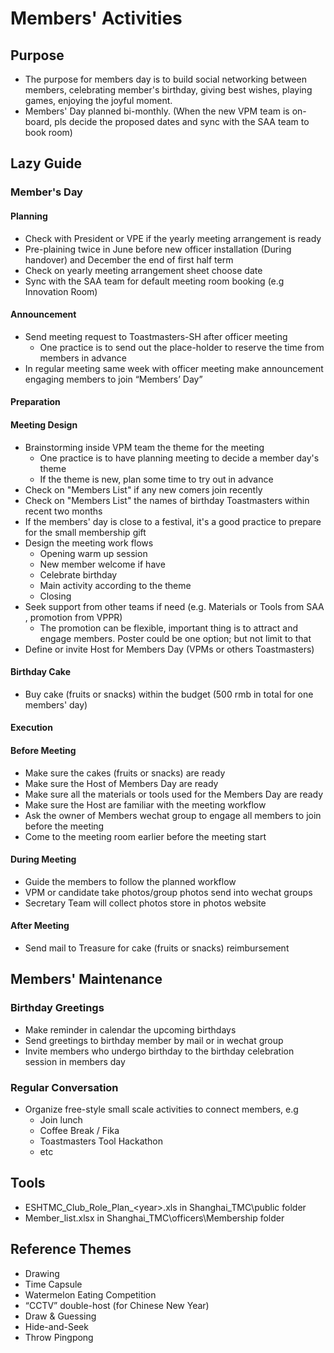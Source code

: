 # Members' Activities

## Purpose  

* The purpose for members day is to build social networking between members, celebrating member's birthday, giving best wishes, playing games, enjoying the joyful moment.
* Members' Day planned bi-monthly. \(When the new VPM team is on-board, pls decide the proposed dates and sync with the SAA team to book room\) 

## Lazy Guide 

### Member's Day 

#### Planning

* Check with President or VPE if the yearly meeting arrangement is ready
* Pre-plaining twice in June before new officer installation \(During handover\) and December the end of first half term
* Check on yearly meeting arrangement sheet choose date
* Sync with the SAA team for default meeting room booking \(e.g Innovation Room\)

####  Announcement 

* Send meeting request to Toastmasters-SH after officer meeting
  * One practice is to send out the place-holder to reserve the time from members in advance
* In regular meeting same week with officer meeting make announcement engaging members to join “Members’ Day”

#### Preparation

#### Meeting Design

* Brainstorming inside VPM team the theme for the meeting
  * One practice is to have planning meeting to decide a member day's theme
  * If the theme is new, plan some time to try out in advance
* Check on "Members List" if any new comers join recently
* Check on "Members List" the names of  birthday Toastmasters within recent two months
* If the members' day is close to a festival, it's a good practice to prepare for the small membership gift
* Design the meeting work flows
  * Opening warm up session 
  * New member welcome if have 
  * Celebrate birthday 
  * Main activity according to the theme
  * Closing
* Seek support from other teams if need  \(e.g. Materials or Tools from SAA , promotion from VPPR\)
  * The promotion can be flexible, important thing is to attract and engage members. Poster could be one option; but not limit to that
* Define or invite Host for Members Day \(VPMs or others Toastmasters\)

#### Birthday Cake

* Buy cake \(fruits or snacks\) within the budget \(500 rmb in total for one members' day\) 

#### Execution 

#### **Before Meeting**

* Make sure the cakes \(fruits or snacks\) are ready
* Make sure the Host of Members Day are ready
* Make sure all the materials or tools used for the Members Day are ready
* Make sure the Host are familiar with the meeting workflow
* Ask the owner of Members wechat group to engage all members to join before the meeting 
* Come to the meeting room earlier before the meeting start 

#### During Meeting

* Guide the members to follow the planned workflow
* VPM or candidate take photos/group photos send into wechat groups 
* Secretary Team will collect photos store in photos website

#### After Meeting 

* Send mail to Treasure for cake \(fruits or snacks\) reimbursement 

## Members' Maintenance

### Birthday Greetings  

* Make reminder in calendar the upcoming birthdays 
* Send greetings to birthday member by mail or in wechat group
* Invite members who undergo birthday to the birthday celebration session in members day

### Regular Conversation

* Organize free-style small scale activities to connect members, e.g
  * Join lunch
  * Coffee Break / Fika
  * Toastmasters Tool Hackathon
  * etc

## Tools

* ESHTMC\_Club\_Role\_Plan\_&lt;year&gt;.xls in Shanghai\_TMC\public folder
* Member\_list.xlsx in Shanghai\_TMC\officers\Membership folder  

## Reference Themes

* Drawing
* Time Capsule
* Watermelon Eating Competition
* “CCTV” double-host \(for Chinese New Year\)
* Draw & Guessing
* Hide-and-Seek
* Throw Pingpong

##  





